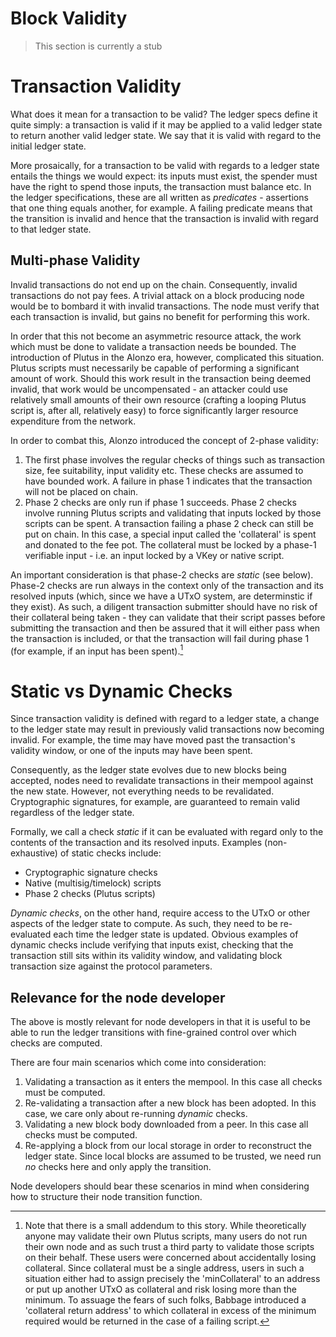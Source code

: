 # Block Validity

> This section is currently a stub

# Transaction Validity

What does it mean for a transaction to be valid? The ledger specs define it
quite simply: a transaction is valid if it may be applied to a valid ledger
state to return another valid ledger state. We say that it is valid with regard
to the initial ledger state.

More prosaically, for a transaction to be valid with regards to a ledger state
entails the things we would expect: its inputs must exist, the spender must have
the right to spend those inputs, the transaction must balance etc. In the
ledger specifications, these are all written as _predicates_ - assertions that
one thing equals another, for example. A failing predicate means that the
transition is invalid and hence that the transaction is invalid with regard
to that ledger state.

## Multi-phase Validity

Invalid transactions do not end up on the chain. Consequently, invalid
transactions do not pay fees. A trivial attack on a block producing node would
be to bombard it with invalid transactions. The node must verify that each
transaction is invalid, but gains no benefit for performing this work.

In order that this not become an asymmetric resource attack, the work which
must be done to validate a transaction needs be bounded. The introduction of
Plutus in the Alonzo era, however, complicated this situation. Plutus scripts
must necessarily be capable of performing a significant amount of work. Should
this work result in the transaction being deemed invalid, that work would be
uncompensated - an attacker could use relatively small amounts of their own
resource (crafting a looping Plutus script is, after all, relatively easy) to
force significantly larger resource expenditure from the network.

In order to combat this, Alonzo introduced the concept of 2-phase validity:

1. The first phase involves the regular checks of things such as transaction
    size, fee suitability, input validity etc. These checks are assumed to have
    bounded work. A failure in phase 1 indicates that the transaction will
    not be placed on chain.
2. Phase 2 checks are only run if phase 1 succeeds. Phase 2 checks involve
    running Plutus scripts and validating that inputs locked by those scripts
    can be spent. A transaction failing a phase 2 check can still be put on
    chain. In this case, a special input called the 'collateral' is spent and
    donated to the fee pot. The collateral must be locked by a phase-1
    verifiable input - i.e. an input locked by a VKey or native script.

An important consideration is that phase-2 checks are _static_ (see below).
Phase-2 checks are run always in the context only of the transaction and its
resolved inputs (which, since we have a UTxO system, are determinstic if they
exist). As such, a diligent transaction submitter should have no risk of their
collateral being taken - they can validate that their script passes before
submitting the transaction and then be assured that it will either pass when
the transaction is included, or that the transaction will fail during phase 1
(for example, if an input has been spent).[^1]

# Static vs Dynamic Checks

Since transaction validity is defined with regard to a ledger state, a change
to the ledger state may result in previously valid transactions now becoming
invalid. For example, the time may have moved past the transaction's validity
window, or one of the inputs may have been spent.

Consequently, as the ledger state evolves due to new blocks being accepted,
nodes need to revalidate transactions in their mempool against the new state.
However, not everything needs to be revalidated. Cryptographic signatures, for
example, are guaranteed to remain valid regardless of the ledger state.

Formally, we call a check _static_ if it can be evaluated with regard only to
the contents of the transaction and its resolved inputs. Examples
(non-exhaustive) of static checks include:

- Cryptographic signature checks
- Native (multisig/timelock) scripts
- Phase 2 checks (Plutus scripts)

_Dynamic checks_, on the other hand, require access to the UTxO or other aspects
of the ledger state to compute. As such, they need to be re-evaluated each time
the ledger state is updated. Obvious examples of dynamic checks include
verifying that inputs exist, checking that the transaction still sits within its
validity window, and validating block transaction size against the protocol
parameters.

## Relevance for the node developer

The above is mostly relevant for node developers in that it is useful to be able
to run the ledger transitions with fine-grained control over which checks are
computed.

There are four main scenarios which come into consideration:

1. Validating a transaction as it enters the mempool. In this case all checks
  must be computed.
2. Re-validating a transaction after a new block has been adopted. In this case,
  we care only about re-running _dynamic_ checks.
3. Validating a new block body downloaded from a peer. In this case all checks
  must be computed.
4. Re-applying a block from our local storage in order to reconstruct the ledger
  state. Since local blocks are assumed to be trusted, we need run _no_ checks
  here and only apply the transition.

Node developers should bear these scenarios in mind when considering how to
structure their node transition function.

[^1]: Note that there is a small addendum to this story. While theoretically
anyone may validate their own Plutus scripts, many users do not run their own
node and as such trust a third party to validate those scripts on their behalf.
These users were concerned about accidentally losing collateral. Since
collateral must be a single address, users in such a situation either had to
assign precisely the 'minCollateral' to an address or put up another UTxO as
collateral and risk losing more than the minimum. To assuage the fears of such
folks, Babbage introduced a 'collateral return address' to which collateral in
excess of the minimum required would be returned in the case of a failing
script.
